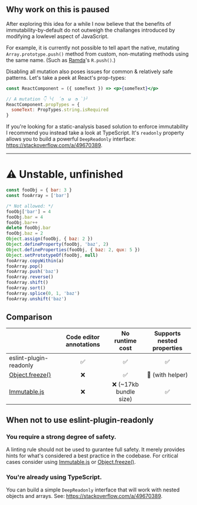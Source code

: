## Why work on this is paused

After exploring this idea for a while I now believe that the benefits of immutability-by-default do not outweigh the challanges introduced by modifying a lowlevel aspect of JavaScript.

For example, it is currently not possible to tell apart the native, mutating `Array.prototype.push()` method from custom, non-mutating methods using the same name. (Such as [Ramda](https://ramdajs.com/)'s `R.push()`.)

Disabling all mutation also poses issues for common & relatively safe patterns. Let's take a peek at React's prop-types:

```jsx
const ReactComponent = ({ someText }) => <p>{someText}</p>

// A mutation 👇 ╰(　´◔　ω　◔ `)╯
ReactComponent.propTypes = {
  someText: PropTypes.string.isRequired
}
```

If you're looking for a static-analysis based solution to enforce immutability I recommend you instead take a look at TypeScript. It's `readonly` property allows you to build a powerful `DeepReadonly` interface: https://stackoverflow.com/a/49670389.

---

# ⚠️ Unstable, unfinished

```js
const fooObj = { bar: 3 }
const fooArray = ['bar']

/* Not allowed: */
fooObj['bar'] = 4
fooObj.bar = 4
fooObj.bar++
delete fooObj.bar
fooObj.baz = 2
Object.assign(fooObj, { baz: 2 })
Object.defineProperty(fooObj, 'baz', 2)
Object.defineProperties(fooObj, { baz: 2, qux: 5 })
Object.setPrototypeOf(fooObj, null)
fooArray.copyWithin(a)
fooArray.pop()
fooArray.push('baz')
fooArray.reverse()
fooArray.shift()
fooArray.sort()
fooArray.splice(0, 1, 'baz')
fooArray.unshift('baz')
```

## Comparison

|                                                                                                                   | Code editor annotations |    No runtime cost     | Supports nested properties |
| ----------------------------------------------------------------------------------------------------------------- | :---------------------: | :--------------------: | :------------------------: |
| eslint-plugin-readonly                                                                                            |           ✅            |           ✅           |             ✅             |
| [Object.freeze()](https://developer.mozilla.org/en-US/docs/Web/JavaScript/Reference/Global_Objects/Object/freeze) |           ❌            |           ✅           |      🔶 (with helper)      |
| [Immutable.js](https://facebook.github.io/immutable-js/)                                                          |           ❌            | ❌ (~17kb bundle size) |             ✅             |

## When not to use eslint-plugin-readonly

### You require a strong degree of safety.

A linting rule should not be used to gurantee full safety. It merely provides hints for what's considered a best practice in the codebase. For critical cases consider using [Immutable.js](https://facebook.github.io/immutable-js/) or [Object.freeze()](https://developer.mozilla.org/en-US/docs/Web/JavaScript/Reference/Global_Objects/Object/freeze).

### You're already using TypeScript.

You can build a simple `DeepReadonly` interface that will work with nested objects and arrays. See: https://stackoverflow.com/a/49670389.
